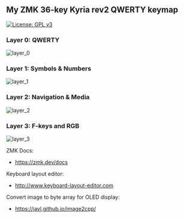 ## My ZMK 36-key Kyria rev2 QWERTY keymap

[![License: GPL v3](https://img.shields.io/badge/License-GPLv3-blue.svg)](https://www.gnu.org/licenses/gpl-3.0)


### Layer 0: QWERTY

![layer_0](https://i.imgur.com/fDK90NR.jpg)


### Layer 1: Symbols & Numbers

![layer_1](https://i.imgur.com/fDK90NR.jpg)


### Layer 2: Navigation & Media

![layer_2](https://i.imgur.com/v5YcJQc.jpg)


### Layer 3: F-keys and RGB

![layer_3](https://i.imgur.com/rlhiJm0.jpg)



ZMK Docs:
* https://zmk.dev/docs

Keyboard layout editor:
* http://www.keyboard-layout-editor.com

Convert image to byte array for OLED display:
* https://javl.github.io/image2cpp/
